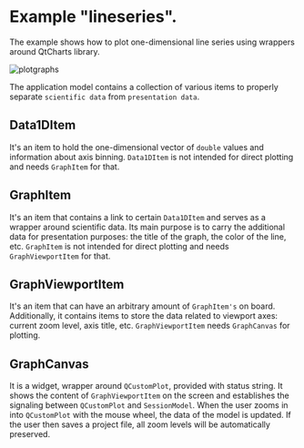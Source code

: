 # Example "lineseries".

The example shows how to plot one-dimensional line series using wrappers around QtCharts library. 

![plotgraphs](../../doc/assets/plotgraphs.png)

The  application model contains a collection of various items to 
properly separate `scientific data` from `presentation data`. 

## Data1DItem

It's an item to hold the one-dimensional vector of `double` values and information
about axis binning. `Data1DItem` is not intended for direct plotting and needs `GraphItem` for that.

## GraphItem

It's an item that contains a link to certain `Data1DItem` and serves as a wrapper around scientific data. Its main purpose is to carry the additional data for presentation purposes: the title of the graph, the color of the line, etc. `GraphItem` is not intended for direct plotting and needs `GraphViewportItem` for that.

## GraphViewportItem

It's an item that can have an arbitrary amount of `GraphItem's` on board. Additionally, it contains items to store the data related to viewport axes: current zoom level, axis title, etc. `GraphViewportItem` needs `GraphCanvas` for plotting.

## GraphCanvas

It is a widget, wrapper around `QCustomPlot`, provided with status string.
It shows the content of `GraphViewportItem` on the screen and establishes the signaling between `QCustomPlot` and `SessionModel`.
When the user zooms in into `QCustomPlot` with the mouse wheel, the data of the model is updated. If the user then saves a project file, all zoom levels will be automatically preserved.

